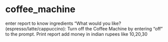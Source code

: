 # coffee_machine
enter report to know ingredients
“What would you like? (espresso/latte/cappuccino):
Turn off the Coffee Machine by entering “off” to the prompt.
Print report
add money in indian rupees like 10,20,30
